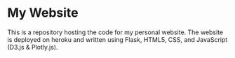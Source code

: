# My Website

This is a repository hosting the code for my personal website. The website is deployed on heroku and written using Flask, HTML5, CSS, and JavaScript (D3.js & Plotly.js).
